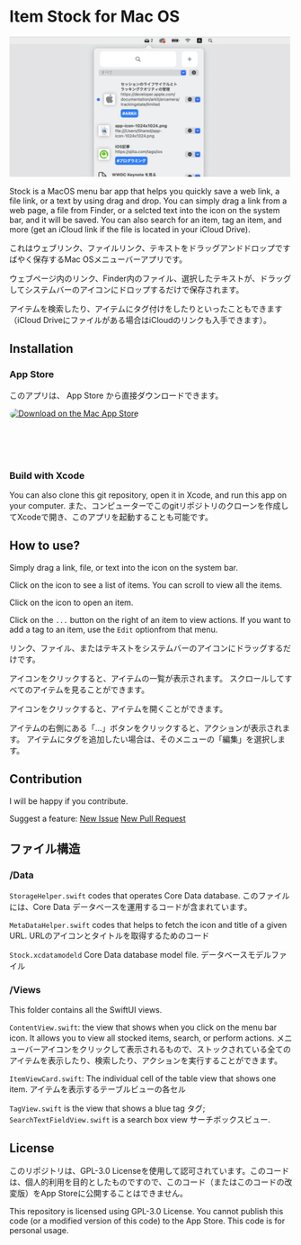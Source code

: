 #  Item Stock for Mac OS

<img width="500" alt="image" src="/github-image.png">

Stock is a MacOS menu bar app that helps you quickly save a web link, a file link, or a text by using drag and drop.
You can simply drag a link from a web page, a file from Finder, or a selcted text into the icon on the system bar, and it will be saved.
You can also search for an item, tag an item, and more (get an iCloud link if the file is located in your iCloud Drive).

これはウェブリンク、ファイルリンク、テキストをドラッグアンドドロップですばやく保存するMac OSメニューバーアプリです。

ウェブページ内のリンク、Finder内のファイル、選択したテキストが、ドラッグしてシステムバーのアイコンにドロップするだけで保存されます。

アイテムを検索したり、アイテムにタグ付けをしたりといったこともできます（iCloud Driveにファイルがある場合はiCloudのリンクも入手できます）。

## Installation

### App Store

このアプリは、 App Store から直接ダウンロードできます。

<a href="https://apps.apple.com/jp/app/%E3%82%A2%E3%82%A4%E3%83%86%E3%83%A0-%E3%82%B9%E3%83%88%E3%83%83%E3%82%AF/id1569290801?mt=12&amp;itsct=apps_box_badge&amp;itscg=30200" style="display: inline-block; overflow: hidden; border-top-left-radius: 13px; border-top-right-radius: 13px; border-bottom-right-radius: 13px; border-bottom-left-radius: 13px; width: 250px; height: 83px;"><img src="https://tools.applemediaservices.com/api/badges/download-on-the-mac-app-store/black/en-us?size=250x83&amp;releaseDate=1621987200&h=29dc1b06c246da8a51f206df8657ab77" alt="Download on the Mac App Store" style="border-top-left-radius: 13px; border-top-right-radius: 13px; border-bottom-right-radius: 13px; border-bottom-left-radius: 13px; width: 250px; height: 83px;"></a>

### Build with Xcode

You can also clone this git repository, open it in Xcode, and run this app on your computer.
また、コンピューターでこのgitリポジトリのクローンを作成してXcodeで開き、このアプリを起動することも可能です。

## How to use?

Simply drag a link, file, or text into the icon on the system bar.

Click on the icon to see a list of items.
You can scroll to view all the items.

Click on the icon to open an item.

Click on the `...` button on the right of an item to view actions.
If you want to add a tag to an item, use the `Edit` optionfrom that menu.

リンク、ファイル、またはテキストをシステムバーのアイコンにドラッグするだけです。

アイコンをクリックすると、アイテムの一覧が表示されます。
スクロールしてすべてのアイテムを見ることができます。

アイコンをクリックすると、アイテムを開くことができます。

アイテムの右側にある「...」ボタンをクリックすると、アクションが表示されます。
アイテムにタグを追加したい場合は、そのメニューの「編集」を選択します。

## Contribution

I will be happy if you contribute.

Suggest a feature: [New Issue](https://github.com/mszpro/ItemStock/issues/new)
[New Pull Request](https://github.com/mszpro/ItemStock/compare)

## ファイル構造

### /Data

`StorageHelper.swift` codes that operates Core Data database. このファイルには、Core Data データベースを運用するコードが含まれています。

`MetaDataHelper.swift` codes that helps to fetch the icon and title of a given URL. URLのアイコンとタイトルを取得するためのコード

`Stock.xcdatamodeld` Core Data database model file. データベースモデルファイル

### /Views

This folder contains all the SwiftUI views.

`ContentView.swift`: the view that shows when you click on the menu bar icon. It allows you to view all stocked items, search, or perform actions. メニューバーアイコンをクリックして表示されるもので、ストックされている全てのアイテムを表示したり、検索したり、アクションを実行することができます。

`ItemViewCard.swift`: The individual cell of the table view that shows one item. アイテムを表示するテーブルビューの各セル

`TagView.swift` is the view that shows a blue tag タグ; `SearchTextFieldView.swift` is a search box view サーチボックスビュー.

## License

このリポジトリは、GPL-3.0 Licenseを使用して認可されています。このコードは、個人的利用を目的としたものですので、このコード（またはこのコードの改変版）をApp Storeに公開することはできません。

This repository is licensed using GPL-3.0 License. You cannot publish this code (or a modified version of this code) to the App Store. This code is for personal usage.

